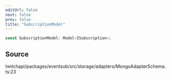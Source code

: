 ```yaml
---
editUrl: false
next: false
prev: false
title: "SubscriptionModel"
---
```


```ts
const SubscriptionModel: Model<ISubscription>;
```

## Source

twitchapi/packages/eventsub/src/storage/adapters/MongoAdapterSchema.ts:23
